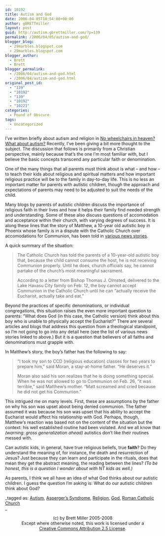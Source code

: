 ```yaml
---
id: 10192
title: Autism and God
date: 2006-04-05T18:54:00+00:00
author: gBRETTmiller
layout: post
guid: http://autism.gbrettmiller.com/?p=139
permalink: /2006/04/05/autism-and-god/
blogger_blog:
  - 29marbles.blogspot.com
  - 29marbles.blogspot.com
blogger_author:
  - Brett
  - Brett
blogger_permalink:
  - /2006/04/autism-and-god.html
  - /2006/04/autism-and-god.html
original_post_id:
  - "139"
  - "10192"
  - "139"
  - "10192"
  - "10221"
categories:
  - Pound of Obscure
tags:
  - Uncategorized
---
```

I’ve written briefly about autism and religion in [No wheelchairs in heaven? What about autism?](http://29marbles.blogspot.com/2005/12/no-wheelchairs-in-heaven-what-about.html) Recently, I’ve been giving a bit more thought to the subject. The discussion that follows is primarily from a Christian perspective, mainly because that’s the one I’m most familiar with, but I believe the basic concepts transcend any particular faith or denomination.

One of the many things that all parents must think about is what – and how – to teach their kids about religious and spiritual matters and how important religious practice will be to the family in day-to-day life. This is no less an important matter for parents with autistic children, though the approach and expectations of parents may need to be adjusted to suit the needs of the child.

Many blogs by parents of autistic children discuss the importance of religious faith in their lives and how it helps their family find needed strength and understanding. Some of these also discuss questions of accomodation and acceptance within their church, with varying degrees of success. It is along these lines that the story of Matthew, a 10-year old autistic boy in Phoenix whose family is in a dispute with the Catholic Church over accomodations for Communion, has been told in [various news stories](http://news.google.com/news?ie=UTF-8&q=Autism+communion&filter=0).

A quick summary of the situation:

> The Catholic Church has told the parents of a 10-year-old autistic boy that, because the child cannot consume the host, he is not receiving Communion properly. Until he does, church officials say, he cannot partake of the church&#8217;s most meaningful sacrament.
> 
> According to a letter from Bishop Thomas J. Olmsted, delivered to the Lake Havasu City family on Feb. 12, the boy cannot accept Communion in the Catholic Church until he can &#8220;actually receive the Eucharist, actually take and eat.&#8221;

Beyond the practices of specific denominations, or individual congregations, this situation raises the even more important question to parents: “What does God (in this case, the Catholic version) think about this boy who is unable to physically accept the Eucharist?” There are several articles and blogs that address this question from a theological standpoint, so I’m not going to go into any detail here (see the list of various news stories linked to above.) But it is a question that believers of all faiths and denominations must grapple with. 

In Matthew’s story, the boy’s father has the following to say:

> &#8220;I took my son to CCD (religious education) classes for two years to prepare him,&#8221; said Moran, a stay-at-home father. &#8220;He deserves it.&#8221;
> 
> Moran also said his son realizes that he is doing something special. When he was not allowed to go to Communion on Feb. 26, &#8220;it was terrible,&#8221; said Matthew&#8217;s mother. &#8220;Matt screamed and cried because he did not get his Communion.&#8221;

This intrigued me on many levels. First, these are assumptions by the father on why his son was upset about being denied communion. The father assumed it was because his son was upset that his ability to accept the Eucharist would affect his relationship with God. Perhaps, though, Matthew’s reaction was based not on the content of the situation but the context: his well established routine had been violated. And we all know that _(warning: gross generalization ahead)_ autistics don’t like their routines messed with. 

Can autistic kids, in general, have true religious beliefs, true **faith**? Do they understand the meaning of, for instance, the death and resurrection of Jesus? Just because they can learn and participate in the rituals, does that mean they get the abstract meaning, the reading between the lines? _(To be honest, this is a question I wonder about with NT kids as well.)_ 

As parents, I think we all have an idea of what God thinks about our autistic children. I guess the question I’m asking is: What do our autistic children think about God?

_tagged as: [Autism](http://technorati.com/tag/autism), [Asperger&#8217;s Syndrome](http://technorati.com/tag/asperger%27s), [Religion](http://technorati.com/tag/religion), [God](http://technorati.com/tag/god), [Roman Catholic Church](http://technorati.com/tag/roman+catholic+church)  
_ 

<div class="blogger-post-footer">
  <p align="center">
    (c) by Brett Miller 2005-2008<br /> Except where otherwise noted, this work is licensed under a<br /> <a href="http://creativecommons.org/licenses/by/2.5/" rel="license">Creative Commons Attribution 2.5 License</a>.
  </p>
</div>